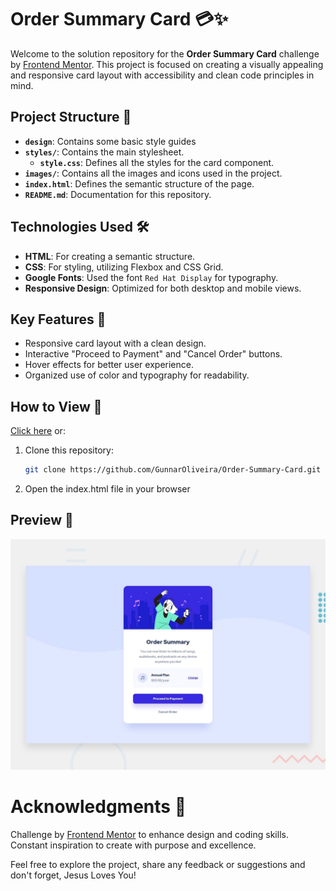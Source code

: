 # Order Summary Card 💳✨

Welcome to the solution repository for the **Order Summary Card** challenge by [Frontend Mentor](https://www.frontendmentor.io). This project is focused on creating a visually appealing and responsive card layout with accessibility and clean code principles in mind.

## Project Structure 📂

- **`design`**: Contains some basic style guides
- **`styles/`**: Contains the main stylesheet.
  - **`style.css`**: Defines all the styles for the card component.
- **`images/`**: Contains all the images and icons used in the project.
- **`index.html`**: Defines the semantic structure of the page.
- **`README.md`**: Documentation for this repository.

## Technologies Used 🛠️

- **HTML**: For creating a semantic structure.
- **CSS**: For styling, utilizing Flexbox and CSS Grid.
- **Google Fonts**: Used the font `Red Hat Display` for typography.
- **Responsive Design**: Optimized for both desktop and mobile views.

## Key Features 🌟

- Responsive card layout with a clean design.
- Interactive "Proceed to Payment" and "Cancel Order" buttons.
- Hover effects for better user experience.
- Organized use of color and typography for readability.

## How to View 🚀

[Click here](https://GunnarOliveira.github.io/order-summary-card/) or:

1. Clone this repository:
   ```bash
   git clone https://github.com/GunnarOliveira/Order-Summary-Card.git
   ```
2. Open the index.html file in your browser

## Preview 👀

![Design preview for the Blog preview card coding challenge](./design/desktop-preview.jpg)

# Acknowledgments 🙏

Challenge by [Frontend Mentor](https://www.frontendmentor.io/) to enhance design and coding skills.  
Constant inspiration to create with purpose and excellence.

Feel free to explore the project, share any feedback or suggestions and don't forget, Jesus Loves You!
